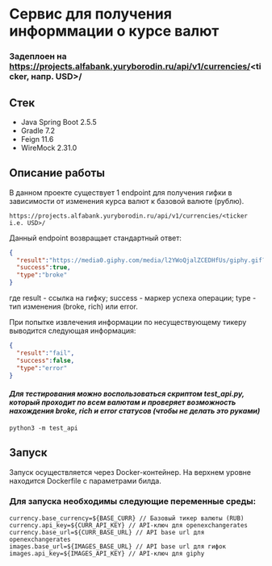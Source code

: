 # Сервис для получения информмации о курсе валют


### Задеплоен на https://projects.alfabank.yuryborodin.ru/api/v1/currencies/<ticker, напр. USD>/
## Стек
- Java Spring Boot 2.5.5
- Gradle 7.2
- Feign 11.6
- WireMock 2.31.0

## Описание работы
В данном проекте существует 1 endpoint для получения гифки в зависимости от
изменения курса валют к базовой валюте (рублю).

```https://projects.alfabank.yuryborodin.ru/api/v1/currencies/<ticker i.e. USD>/```

Данный endpoint возвращает стандартный ответ:
```json
{
  "result":"https://media0.giphy.com/media/l2YWoQjalZCEDHfUs/giphy.gif?cid=80009fdd192ztqbhubhy669pdh8n7vvfdopbhcxyssoamgsf&rid=giphy.gif&ct=g",
  "success":true,
  "type":"broke"
}
```
где result - ссылка на гифку; success - маркер успеха операции;
type - тип изменения (broke, rich) или error.

При попытке извлечения информации по несуществующему тикеру
выводится следующая информация:
```json
{
  "result":"fail",
  "success":false,
  "type":"error"
}
```
#### *Для тестирования можно воспользоваться скриптом test_api.py, который проходит по всем валютам и проверяет возможность нахождения broke, rich и error статусов (чтобы не делать это руками)*
```python3 -m test_api```
## Запуск

Запуск осуществляется через Docker-контейнер. 
На верхнем уровне находится Dockerfile с параметрами билда.

### Для запуска необходимы следующие переменные среды:
```
currency.base_currency=${BASE_CURR} // Базовый тикер валюты (RUB)
currency.api_key=${CURR_API_KEY} // API-ключ для openexchangerates
currency.base_url=${CURR_BASE_URL} // API base url для openexchangerates
images.base_url=${IMAGES_BASE_URL} // API base url для гифок
images.api_key=${IMAGES_API_KEY} // API-ключ для giphy
```


